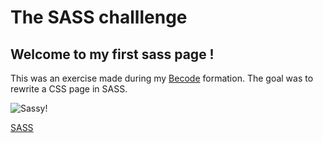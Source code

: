 # The SASS challlenge

## Welcome to my first sass page !
This was an exercise made during my [Becode](https://github.com/becodeorg) formation. The goal was to rewrite a CSS page in SASS.

![Sassy!](http://gph.is/1Kiylkl)

[SASS](https://anonymouse97.github.io/challenge-sass/)